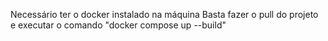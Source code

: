Necessário ter o docker instalado na máquina
Basta fazer o pull do projeto e executar o comando "docker compose up --build"
